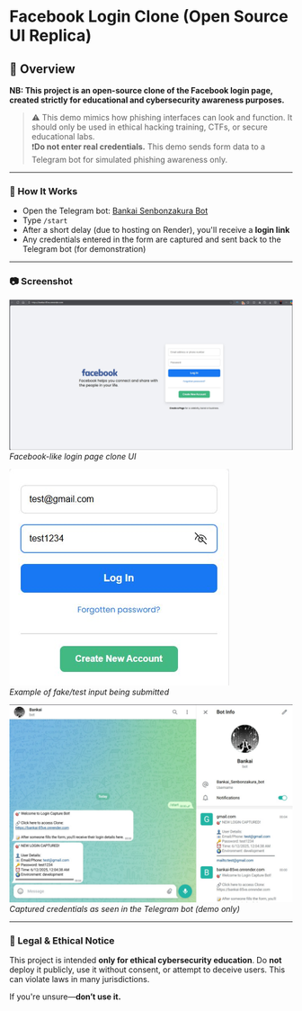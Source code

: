 # Facebook Login Clone (Open Source UI Replica)

## 📘 Overview

**NB: This project is an open-source clone of the Facebook login page, created strictly for educational and cybersecurity awareness purposes.**

> ⚠️ This demo mimics how phishing interfaces can look and function. It should only be used in ethical hacking training, CTFs, or secure educational labs.  
> ❗️**Do not enter real credentials.** This demo sends form data to a Telegram bot for simulated phishing awareness only.

---

### 🎯 How It Works

- Open the Telegram bot: [Bankai Senbonzakura Bot](https://t.me/Bankai_Senbonzakura_bot)
- Type `/start`
- After a short delay (due to hosting on Render), you'll receive a **login link**
- Any credentials entered in the form are captured and sent back to the Telegram bot (for demonstration)

---

### 📷 Screenshot

![Facebook Login UI Screenshot](https://raw.githubusercontent.com/morakib/Bankai/main/Screenshots/1.jpg)  
*Facebook-like login page clone UI*

![Testing Credentials](https://raw.githubusercontent.com/morakib/Bankai/main/Screenshots/2.jpg)  
*Example of fake/test input being submitted*

![Bot's POV](https://raw.githubusercontent.com/morakib/Bankai/main/Screenshots/3.jpg)  
*Captured credentials as seen in the Telegram bot (demo only)*

---

### 🚨 Legal & Ethical Notice

This project is intended **only for ethical cybersecurity education**. Do **not** deploy it publicly, use it without consent, or attempt to deceive users. This can violate laws in many jurisdictions.

If you're unsure—**don’t use it.**


